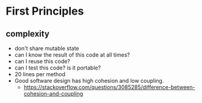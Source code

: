 # First Principles

## complexity

- don't share mutable state
- can I know the result of this code at all times?
- can I reuse this code?
- can I test this code? is it portable?
- 20 lines per method
- Good software design has high cohesion and low coupling.
  - https://stackoverflow.com/questions/3085285/difference-between-cohesion-and-coupling
